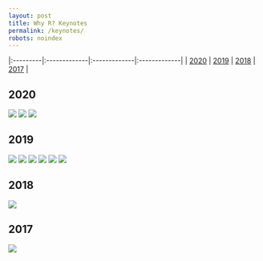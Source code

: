 ```yaml
---
layout: post
title: Why R? Keynotes
permalink: /keynotes/
robots: noindex
---
```


|:---------|:-------------|:-------------|:-------------|
| [2020](#2020) | [2019](#2019) |  [2018](#2018) | [2017](#2017) |

## 2020

<img src="/foundation/images/fulls/whyr2020/keynotes/ots.jpg" class="image">
<img src="/foundation/images/fulls/whyr2020/keynotes/harrell.jpg" class="image">
<img src="/foundation/images/fulls/whyr2020/keynotes/bivand.jpg" class="image">


## 2019

<img src="/foundation/images/fulls/whyr2019/keynotes/wright.jpg" class="image">
<img src="/foundation/images/fulls/whyr2019/keynotes/keydana.jpg" class="image">
<img src="/foundation/images/fulls/whyr2019/keynotes/brito.jpg" class="image">
<img src="/foundation/images/fulls/whyr2019/keynotes/wit.jpg" class="image">
<img src="/foundation/images/fulls/whyr2019/keynotes/locke.jpg" class="image">
<img src="/foundation/images/fulls/whyr2019/keynotes/nowosad.jpg" class="image">

## 2018

<img src="/foundation/images/fulls/whyr2018/keynotes.JPG" class="image">

## 2017

<img src="/foundation/images/fulls/whyr2017/keynotes.JPG" class="image">